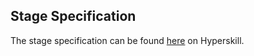 ## Stage Specification

The stage specification can be found [here](https://hyperskill.org/projects/132/stages/704/implement) on Hyperskill.